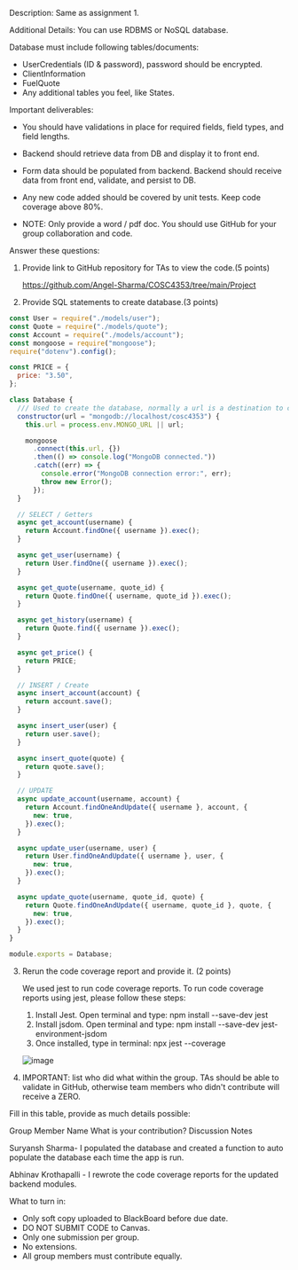 Description: 
Same as assignment 1.

Additional Details:
You can use RDBMS or NoSQL database.

Database must include following tables/documents:
- UserCredentials (ID & password), password should be encrypted.
- ClientInformation
- FuelQuote
- Any additional tables you feel, like States.

Important deliverables:
- You should have validations in place for required fields, field types, and field lengths. 
- Backend should retrieve data from DB and display it to front end.
- Form data should be populated from backend. Backend should receive data from front end, validate, and persist to DB.
- Any new code added should be covered by unit tests. Keep code coverage above 80%.

- NOTE: Only provide a word / pdf doc. You should use GitHub for your group collaboration and code.

Answer these questions:
1. Provide link to GitHub repository for TAs to view the code.(5 points)

    https://github.com/Angel-Sharma/COSC4353/tree/main/Project

2. Provide SQL statements to create database.(3 points)
```javascript 
const User = require("./models/user");
const Quote = require("./models/quote");
const Account = require("./models/account");
const mongoose = require("mongoose");
require("dotenv").config();

const PRICE = {
  price: "3.50",
};

class Database {
  /// Used to create the database, normally a url is a destination to connect to.
  constructor(url = "mongodb://localhost/cosc4353") {
    this.url = process.env.MONGO_URL || url;

    mongoose
      .connect(this.url, {})
      .then(() => console.log("MongoDB connected."))
      .catch((err) => {
        console.error("MongoDB connection error:", err);
        throw new Error();
      });
  }

  // SELECT / Getters
  async get_account(username) {
    return Account.findOne({ username }).exec();
  }

  async get_user(username) {
    return User.findOne({ username }).exec();
  }

  async get_quote(username, quote_id) {
    return Quote.findOne({ username, quote_id }).exec();
  }

  async get_history(username) {
    return Quote.find({ username }).exec();
  }

  async get_price() {
    return PRICE;
  }

  // INSERT / Create
  async insert_account(account) {
    return account.save();
  }

  async insert_user(user) {
    return user.save();
  }

  async insert_quote(quote) {
    return quote.save();
  }

  // UPDATE
  async update_account(username, account) {
    return Account.findOneAndUpdate({ username }, account, {
      new: true,
    }).exec();
  }

  async update_user(username, user) {
    return User.findOneAndUpdate({ username }, user, {
      new: true,
    }).exec();
  }

  async update_quote(username, quote_id, quote) {
    return Quote.findOneAndUpdate({ username, quote_id }, quote, {
      new: true,
    }).exec();
  }
}

module.exports = Database;
```

3. Rerun the code coverage report and provide it. (2 points)
   
   We used jest to run code coverage reports. To run code coverage reports using jest, please follow these steps:
    1. Install Jest. Open terminal and type: npm install --save-dev jest
    2. Install jsdom. Open terminal and type: npm install --save-dev jest-environment-jsdom
    3. Once installed, type in terminal: npx jest --coverage

   ![image](https://github.com/Angel-Sharma/COSC4353/assets/159072900/d0592ac4-b0e6-4535-9a98-8c013ff20a22)

4. IMPORTANT: list who did what within the group. TAs should be able to validate in GitHub, otherwise team members who didn't contribute will receive a ZERO.



Fill in this table, provide as much details possible:
 
Group Member Name
What is your contribution?
Discussion Notes

Suryansh Sharma- I populated the database and created a function to auto populate the database each time the 
app is run.

Abhinav Krothapalli - I rewrote the code coverage reports for the updated backend modules.
 
 
 
 
 
 
 
 
 
 

What to turn in: 
- Only soft copy uploaded to BlackBoard before due date. 
- DO NOT SUBMIT CODE to Canvas. 
- Only one submission per group.
- No extensions.
- All group members must contribute equally.
